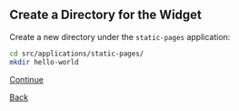 ##  Create a Directory for the Widget

Create a new directory under the `static-pages` application:

```sh
cd src/applications/static-pages/
mkdir hello-world
```

[Continue](./5_COMPONENT_DIR.md)

[Back](./3_WIDGET_ID.md)
